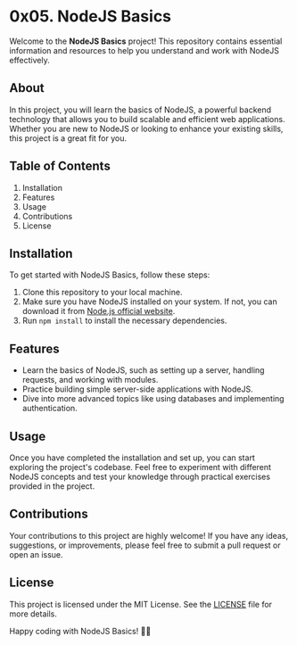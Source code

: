 # 0x05. NodeJS Basics

Welcome to the **NodeJS Basics** project! This repository contains essential information and resources to help you understand and work with NodeJS effectively.

## About
In this project, you will learn the basics of NodeJS, a powerful backend technology that allows you to build scalable and efficient web applications. Whether you are new to NodeJS or looking to enhance your existing skills, this project is a great fit for you.

## Table of Contents
1. Installation
2. Features
3. Usage
4. Contributions
5. License

## Installation
To get started with NodeJS Basics, follow these steps:

1. Clone this repository to your local machine.
2. Make sure you have NodeJS installed on your system. If not, you can download it from [Node.js official website](https://nodejs.org/).
3. Run `npm install` to install the necessary dependencies.

## Features
- Learn the basics of NodeJS, such as setting up a server, handling requests, and working with modules.
- Practice building simple server-side applications with NodeJS.
- Dive into more advanced topics like using databases and implementing authentication.

## Usage
Once you have completed the installation and set up, you can start exploring the project's codebase. Feel free to experiment with different NodeJS concepts and test your knowledge through practical exercises provided in the project.

## Contributions
Your contributions to this project are highly welcome! If you have any ideas, suggestions, or improvements, please feel free to submit a pull request or open an issue.

## License
This project is licensed under the MIT License. See the [LICENSE](LICENSE) file for more details.

Happy coding with NodeJS Basics! 🚀🎉